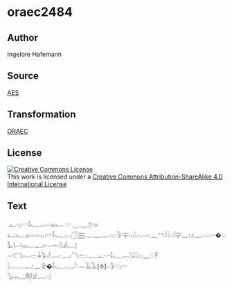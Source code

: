 # oraec2484

## Author

Ingelore Hafemann

## Source

[AES](https://github.com/simondschweitzer/aes)

## Transformation

[ORAEC](https://oraec.github.io/)

## License

<a rel="license" href="http://creativecommons.org/licenses/by-sa/4.0/"><img alt="Creative Commons License" style="border-width:0" src="https://i.creativecommons.org/l/by-sa/4.0/88x31.png" /></a><br />This work is licensed under a <a rel="license" href="http://creativecommons.org/licenses/by-sa/4.0/">Creative Commons Attribution-ShareAlike 4.0 International License</a>

## Text

𓊵𓏏𓊪𓎡𓄤𓆑𓂋𓏏𓍃𓐛𓎟𓇾𓇾𓉺𓏌𓊖<br>
𓂞𓆑𓐍𓏏𓏛𓏥𓎟𓄤𓆑𓂋𓃂𓈗𓊃𓈖𓊃𓏏𓐎𓅱𓊡𓏥𓇛𓐛𓏛𓈖𓎔𓎛𓇋𓏏𓇋𓊡𓈖𓂓𓏤𓈖𓇯𓌔�𓏏𓅘𓂡𓏥𓐛𓂝𓄑𓏛𓇋𓇋𓀻𓐙𓊤<br>
𓎟𓉐𓏤𓄑𓏛𓇓𓅱𓁐𓐙𓏏𓂝𓆓𓂧𓊃𓊵𓎡𓄤𓆑𓂋𓅮𓇋𓏏𓈖𓇳𓋹<br>
𓇋𓐛𓐛𓂝𓈖𓀀�𓄤𓆑𓂋𓌳𓁹𓄿𓄿[⯑]𓏏𓅱𓇳𓏤𓎟<br>
𓅭𓏤𓆑𓄟𓋴𓀀𓐙𓏏𓊤<br>
